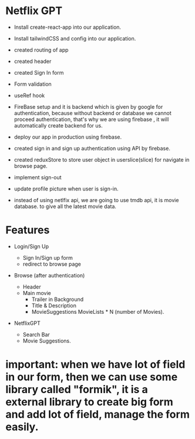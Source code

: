 # Netflix GPT
  - Install create-react-app into our application.
  - Install tailwindCSS and config into our application.
  - created routing of app
  - created header
  - created Sign In form
  - Form validation
  - useRef hook
  - FireBase setup and it is backend which is given by google for authentication, because without backend or database we cannot proceed authentication, that's why we are using firebase , it will automatically create backend for us.
  
  - deploy our app in production using firebase.
  - created sign in and sign up authentication using API by firebase.
  - created reduxStore to store user object in userslice(slice) for navigate in browse page.
  - implement sign-out
  - update profile picture when user is sign-in.
  - instead of using netlfix api, we are going to use tmdb api, it is movie database. to give all the latest movie data.




# Features
- Login/Sign Up
  - Sign In/Sign up form
  - redirect to browse page

- Browse (after authentication)
  - Header
  - Main movie
      - Trailer in Background
      - Title & Description
      - MovieSuggestions
          MovieLists * N (number of Movies).

- NetflixGPT
  - Search Bar
  - Movie Suggestions.


# important: when we have lot of field in our form, then we can use some library called "formik", it is a external library to create big form and add lot of field, manage the form easily.